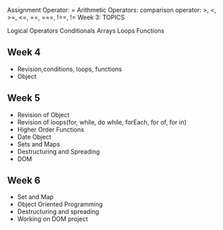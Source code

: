
Assignment Operator: =
Arithmetic Operators: 
comparison operator: >, <, >=, <=, ==, ===, !==, !=
Week 3: TOPICS

Logical Operators
Conditionals
Arrays
Loops
Functions

## Week 4

- Revision,conditions, loops, functions
- Object
  
## Week 5

- Revision of Object
- Revision of loops(for, while, do while, forEach, for of, for in)
- Higher Order Functions
- Date Object
- Sets and Maps
- Destructuring and Spreading
- DOM

## Week 6

- Set and Map
- Object Oriented Programming
- Destructuring and spreading
- Working on DOM project
